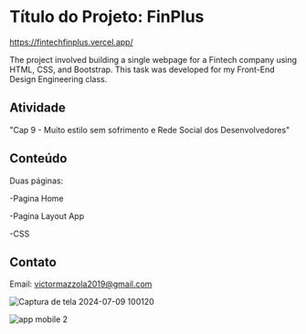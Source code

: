# Título do Projeto: FinPlus

https://fintechfinplus.vercel.app/

The project involved building a single webpage for a Fintech company using HTML, CSS, and Bootstrap. This task was developed for my Front-End Design Engineering class.


## Atividade
"Cap 9 - Muito estilo sem sofrimento e Rede Social dos Desenvolvedores"

## Conteúdo
Duas páginas:

-Pagina Home

-Pagina Layout App

-CSS

## Contato

Email: victormazzola2019@gmail.com

![Captura de tela 2024-07-09 100120](https://github.com/user-attachments/assets/7428d9e7-fa8d-44db-b1bf-b6308d354850)



![app mobile 2](https://github.com/user-attachments/assets/a1e0497d-a5f5-48d9-9b26-9c13abf41ca7)
